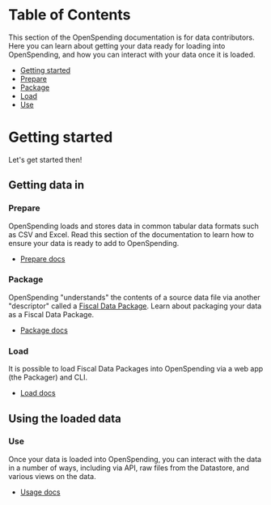# Table of Contents

This section of the OpenSpending documentation is for data contributors. Here you can learn about getting your data ready for loading into OpenSpending, and how you can interact with your data once it is loaded.

- [Getting started](#getting-started)
- [Prepare](prepare/)
- [Package](package/)
- [Load](load/)
- [Use](use/)

# Getting started

Let's get started then!

## Getting data in

### Prepare

OpenSpending loads and stores data in common tabular data formats such as CSV and Excel. Read this section of the documentation to learn how to ensure your data is ready to add to OpenSpending.

- [Prepare docs](prepare/)

### Package

OpenSpending "understands" the contents of a source data file via another "descriptor" called a [Fiscal Data Package](https://frictionlessdata.io/specs/fiscal-data-package/). Learn about packaging your data as a Fiscal Data Package.

* [Package docs](package/)

### Load

It is possible to load Fiscal Data Packages into OpenSpending via a web app (the Packager) and CLI.

* [Load docs](load/)

## Using the loaded data

### Use

Once your data is loaded into OpenSpending, you can interact with the data in a number of ways, including via API, raw files from the Datastore, and various views on the data.

* [Usage docs](use/)
